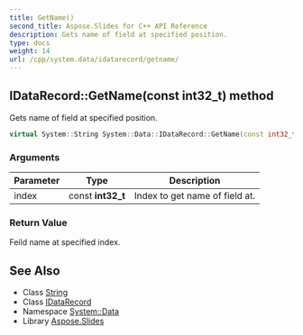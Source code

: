 ```yaml
---
title: GetName()
second_title: Aspose.Slides for C++ API Reference
description: Gets name of field at specified position.
type: docs
weight: 14
url: /cpp/system.data/idatarecord/getname/
---
```

## IDataRecord::GetName(const int32_t) method


Gets name of field at specified position.

```cpp
virtual System::String System::Data::IDataRecord::GetName(const int32_t index)=0
```


### Arguments

| Parameter | Type | Description |
| --- | --- | --- |
| index | const **int32_t** | Index to get name of field at. |

### Return Value

Feild name at specified index.

## See Also

* Class [String](../../system/string/)
* Class [IDataRecord](./)
* Namespace [System::Data](../)
* Library [Aspose.Slides](../../)